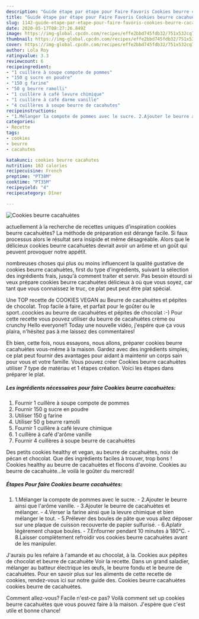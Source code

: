 ```yaml
---
description: "Guide étape par étape pour Faire Favoris Cookies beurre cacahuètes"
title: "Guide étape par étape pour Faire Favoris Cookies beurre cacahuètes"
slug: 1142-guide-etape-par-etape-pour-faire-favoris-cookies-beurre-cacahuetes
date: 2020-05-17T08:27:26.849Z
image: https://img-global.cpcdn.com/recipes/effe2bbd745fdb32/751x532cq70/cookies-beurre-cacahuetes-photo-principale-de-la-recette.jpg
thumbnail: https://img-global.cpcdn.com/recipes/effe2bbd745fdb32/751x532cq70/cookies-beurre-cacahuetes-photo-principale-de-la-recette.jpg
cover: https://img-global.cpcdn.com/recipes/effe2bbd745fdb32/751x532cq70/cookies-beurre-cacahuetes-photo-principale-de-la-recette.jpg
author: Lola Roy
ratingvalue: 3.3
reviewcount: 6
recipeingredient:
- "1 cuillère à soupe compote de pommes"
- "150 g sucre en poudre"
- "150 g farine"
- "50 g beurre ramolli"
- "1 cuillère à café levure chimique"
- "1 cuillère à café darme vanille"
- "4 cuillères à soupe beurre de cacahutes"
recipeinstructions:
- "1.Mélanger la compote de pommes avec le sucre. 2.Ajouter le beurre ainsi que l&#39;arôme vanille. 3.Ajouter le beurre de cacahuètes et mélanger. 4.Verser la farine ainsi que la levure chimique et bien mélanger le tout. 5.Prélever des boules de pâte que vous allez déposer sur une plaque de cuisson recouverte de papier sulfurisé. 6.Aplatir légèrement chaque boules. 7.Enfourner pendant 10 minutes à 180°C. 8.Laisser complètement refroidir vos cookies beurre cacahuètes avant de les manipuler."
categories:
- Recette
tags:
- cookies
- beurre
- cacahutes

katakunci: cookies beurre cacahutes 
nutrition: 163 calories
recipecuisine: French
preptime: "PT38M"
cooktime: "PT35M"
recipeyield: "4"
recipecategory: Dîner

---
```



![Cookies beurre cacahuètes](https://img-global.cpcdn.com/recipes/effe2bbd745fdb32/751x532cq70/cookies-beurre-cacahuetes-photo-principale-de-la-recette.jpg)

actuellement à la recherche de recettes uniques d'inspiration cookies beurre cacahuètes? La méthode de préparation est dérange facile. Si faux processus alors le résultat sera insipide et même désagréable. Alors que le délicieux cookies beurre cacahuètes devrait avoir un arôme et un goût qui peuvent provoquer notre appétit.

nombreuses choses qui plus ou moins influencent la qualité gustative de cookies beurre cacahuètes, first du type d'ingrédients, suivant la sélection des ingrédients frais, jusqu'à comment traiter et servir. Pas besoin étourdi si veux prépare cookies beurre cacahuètes délicieux à où que vous soyez, car tant que vous connaissez le truc, ce plat peut peut être plat spécial.

Une TOP recette de COOKIES VEGAN au Beurre de cacahuètes et pépites de chocolat. Trop facile à faire, et parfait pour le goûter ou le sport..coockies au beurre de cacahuètes et pépites de chocolat :-) Pour cette recette vous pouvez utiliser du beurre de cacahuètes crème ou crunchy Hello everyone!! Today une nouvelle vidéo, j&#39;espère que ça vous plaira, n&#39;hésitez pas à me laissez des commentaires!


Eh bien, cette fois, nous essayons, nous allons, préparer cookies beurre cacahuètes vous-même à la maison. Gardez avec des ingrédients simples, ce plat peut fournir des avantages pour aidant à maintenir un corps sain pour vous et votre famille. Vous pouvez créer Cookies beurre cacahuètes utiliser 7 type de matériau et 1 étapes création. Voici les étapes dans préparer le plat.

<!--inarticleads1-->

##### Les ingrédients nécessaires pour faire Cookies beurre cacahuètes:

1. Fournir 1 cuillère à soupe compote de pommes
1. Fournir 150 g sucre en poudre
1. Utiliser 150 g farine
1. Utiliser 50 g beurre ramolli
1. Fournir 1 cuillère à café levure chimique
1.  1 cuillère à café d&#39;arôme vanille
1. Fournir 4 cuillères à soupe beurre de cacahuètes


Des petits cookies healthy et vegan, au beurre de cacahuètes, noix de pécan et chocolat. Que des ingrédients faciles à trouver, trop bons ! Cookies healthy au beurre de cacahuètes et flocons d&#39;avoine. Cookies au beurre de cacahuète…le voilà le goûter du mercredi! 

<!--inarticleads2-->

##### Étapes Pour faire Cookies beurre cacahuètes:

1. 1.Mélanger la compote de pommes avec le sucre. - 2.Ajouter le beurre ainsi que l&#39;arôme vanille. - 3.Ajouter le beurre de cacahuètes et mélanger. - 4.Verser la farine ainsi que la levure chimique et bien mélanger le tout. - 5.Prélever des boules de pâte que vous allez déposer sur une plaque de cuisson recouverte de papier sulfurisé. - 6.Aplatir légèrement chaque boules. - 7.Enfourner pendant 10 minutes à 180°C. - 8.Laisser complètement refroidir vos cookies beurre cacahuètes avant de les manipuler.


J&#39;aurais pu les refaire à l&#39;amande et au chocolat, à la. Cookies aux pépites de chocolat et beurre de cacahuète Voir la recette. Dans un grand saladier, mélanger au batteur électrique les œufs, le beurre fondu et le beurre de cacahuètes. Pour en savoir plus sur les aliments de cette recette de cookies, rendez-vous ici sur notre guide des. Cookies beurre cacahuètes cookies beurre de cacahuètes. 


Comment allez-vous? Facile n'est-ce pas? Voilà comment set up cookies beurre cacahuètes que vous pouvez faire à la maison. J'espère que c'est utile et bonne chance!
